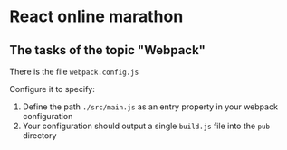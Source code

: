 # React online marathon

## The tasks of the topic "Webpack"

There is the file <code>webpack.config.js</code>

Configure it to specify:

1. Define the path <code>./src/main.js</code> as an entry property in your webpack configuration
2. Your configuration should output a single <code>build.js</code> file into the <code>pub</code> directory
